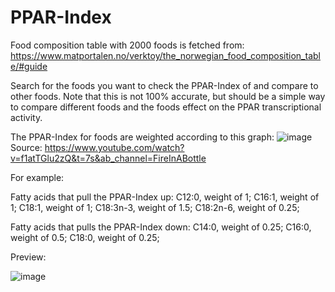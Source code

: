 # PPAR-Index

Food composition table with 2000 foods is fetched from: https://www.matportalen.no/verktoy/the_norwegian_food_composition_table/#guide

Search for the foods you want to check the PPAR-Index of and compare to other foods. Note that this is not 100% accurate, but should be a simple way to compare different foods and the foods effect on the PPAR transcriptional activity.

The PPAR-Index for foods are weighted according to this graph: 
![image](https://github.com/LeonardotNEO/PPAR-Index/assets/52072762/11b55910-383f-4b21-8fcf-760340a09d74)
Source: https://www.youtube.com/watch?v=f1atTGlu2zQ&t=7s&ab_channel=FireInABottle

For example:

Fatty acids that pull the PPAR-Index up:
C12:0, weight of 1;
C16:1, weight of 1;
C18:1, weight of 1;
C18:3n-3, weight of 1.5;
C18:2n-6, weight of 0.25;

Fatty acids that pulls the PPAR-Index down:
C14:0, weight of 0.25;
C16:0, weight of 0.5;
C18:0, weight of 0.25;

Preview:

![image](https://github.com/LeonardotNEO/PPAR-Index/assets/52072762/4070cc77-a163-45bb-a482-d384150eee89)
